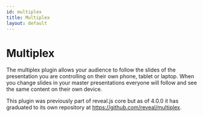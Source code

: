```yaml
---
id: multiplex
title: Multiplex
layout: default
---
```


# Multiplex

The multiplex plugin allows your audience to follow the slides of the presentation you are controlling on their own phone, tablet or laptop. When you change slides in your master presentations everyone will follow and see the same content on their own device.

This plugin was previously part of reveal.js core but as of 4.0.0 it has graduated to its own repository at <https://github.com/reveal/multiplex>.
